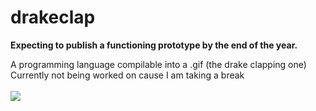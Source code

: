 # drakeclap
<b>Expecting to publish a functioning prototype by the end of the year.</b> <br>

A programming language compilable into a .gif (the drake clapping one) <br>
Currently not being worked on cause I am taking a break <br><br>
<img src="https://media.giphy.com/media/5xaOcLDE64VMF4LqqrK/giphy.gif">
